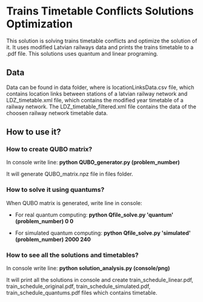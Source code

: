 # Trains Timetable Conflicts Solutions Optimization

This solution is solving trains timetable conflicts and optimize the solution of it. It uses modified Latvian railways data and prints the trains timetable to a .pdf file. This solutions uses quantum and linear programing.

## Data

Data can be found in data folder, where is locationLinksData.csv file, which contains location links between stations of a latvian railway network and LDZ_timetable.xml file, which contains the modified year timetable of a railway network. The LDZ_timetable_filtered.xml file contains the data of the choosen railway network timetable data.

## How to use it?

### How to create QUBO matrix?

In console write line: **python QUBO_generator.py (problem_number)**

It will generate QUBO_matrix.npz file in files folder.

### How to solve it using quantums?

When QUBO matrix is generated, write line in console:
- For real quantum computing: **python Qfile_solve.py 'quantum' (problem_number) 0 0**

- For simulated quantum computing: **python Qfile_solve.py 'simulated' (problem_number) 2000 240**
  
### How to see all the solutions and timetables?

In console write line: **python solution_analysis.py (console/png)**

It will print all the solutions in console and create train_schedule_linear.pdf, train_schedule_original.pdf, train_schedule_simulated.pdf, train_schedule_quantums.pdf files which contains timetable.
